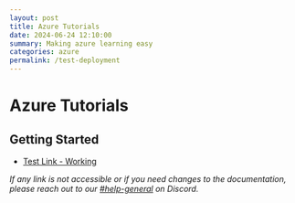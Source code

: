 ```yaml
---
layout: post
title: Azure Tutorials
date: 2024-06-24 12:10:00
summary: Making azure learning easy
categories: azure
permalink: /test-deployment
---
```


# Azure Tutorials

## Getting Started

- [Test Link - Working](https://in28minutes.com)

_If any link is not accessible or if you need changes to the documentation, please reach out to our [#help-general](https://discord.com/channels/1172073095222272100/1174995539406897182) on Discord._
